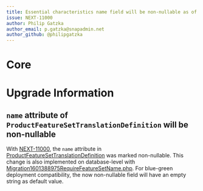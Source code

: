 ```yaml
---
title: Essential characteristics name field will be non-nullable as of v6.4.0.0
issue: NEXT-11000
author: Philip Gatzka
author_email: p.gatzka@snapadmin.net 
author_github: @philipgatzka
---
```

# Core

# Upgrade Information

## `name` attribute of `ProductFeatureSetTranslationDefinition` will be non-nullable

With [NEXT-11000](https://issues.snapadmin.net/issues/NEXT-11000), the `name` attribute in
[ProductFeatureSetTranslationDefinition](https://github.com/shopware/platform/blob/master/src/Core/Content/Product/Aggregate/ProductFeatureSetTranslation/ProductFeatureSetTranslationDefinition.php)
was marked non-nullable. This change is also implemented on database-level with
[Migration1601388975RequireFeatureSetName.php](https://github.com/shopware/platform/blob/master/src/Core/Migration/Migration1601388975RequireFeatureSetName.php).
For blue-green deployment compatibility, the now non-nullable field will have an empty string as default value.

